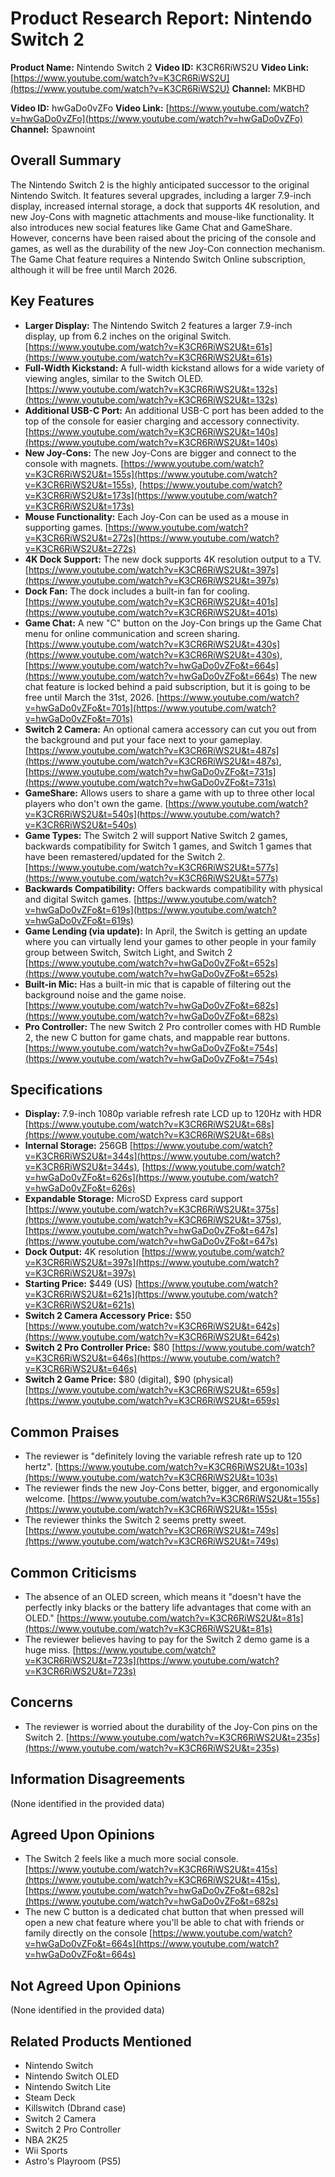 
# Product Research Report: Nintendo Switch 2

**Product Name:** Nintendo Switch 2
**Video ID:** K3CR6RiWS2U
**Video Link:** [https://www.youtube.com/watch?v=K3CR6RiWS2U](https://www.youtube.com/watch?v=K3CR6RiWS2U)
**Channel:** MKBHD

**Video ID:** hwGaDo0vZFo
**Video Link:** [https://www.youtube.com/watch?v=hwGaDo0vZFo](https://www.youtube.com/watch?v=hwGaDo0vZFo)
**Channel:** Spawnoint

## Overall Summary

The Nintendo Switch 2 is the highly anticipated successor to the original Nintendo Switch. It features several upgrades, including a larger 7.9-inch display, increased internal storage, a dock that supports 4K resolution, and new Joy-Cons with magnetic attachments and mouse-like functionality. It also introduces new social features like Game Chat and GameShare. However, concerns have been raised about the pricing of the console and games, as well as the durability of the new Joy-Con connection mechanism. The Game Chat feature requires a Nintendo Switch Online subscription, although it will be free until March 2026.

## Key Features

*   **Larger Display:** The Nintendo Switch 2 features a larger 7.9-inch display, up from 6.2 inches on the original Switch. [https://www.youtube.com/watch?v=K3CR6RiWS2U&t=61s](https://www.youtube.com/watch?v=K3CR6RiWS2U&t=61s)
*   **Full-Width Kickstand:**  A full-width kickstand allows for a wide variety of viewing angles, similar to the Switch OLED. [https://www.youtube.com/watch?v=K3CR6RiWS2U&t=132s](https://www.youtube.com/watch?v=K3CR6RiWS2U&t=132s)
*   **Additional USB-C Port:** An additional USB-C port has been added to the top of the console for easier charging and accessory connectivity. [https://www.youtube.com/watch?v=K3CR6RiWS2U&t=140s](https://www.youtube.com/watch?v=K3CR6RiWS2U&t=140s)
*   **New Joy-Cons:** The new Joy-Cons are bigger and connect to the console with magnets. [https://www.youtube.com/watch?v=K3CR6RiWS2U&t=155s](https://www.youtube.com/watch?v=K3CR6RiWS2U&t=155s), [https://www.youtube.com/watch?v=K3CR6RiWS2U&t=173s](https://www.youtube.com/watch?v=K3CR6RiWS2U&t=173s)
*   **Mouse Functionality:** Each Joy-Con can be used as a mouse in supporting games. [https://www.youtube.com/watch?v=K3CR6RiWS2U&t=272s](https://www.youtube.com/watch?v=K3CR6RiWS2U&t=272s)
*   **4K Dock Support:** The new dock supports 4K resolution output to a TV. [https://www.youtube.com/watch?v=K3CR6RiWS2U&t=397s](https://www.youtube.com/watch?v=K3CR6RiWS2U&t=397s)
*   **Dock Fan:** The dock includes a built-in fan for cooling. [https://www.youtube.com/watch?v=K3CR6RiWS2U&t=401s](https://www.youtube.com/watch?v=K3CR6RiWS2U&t=401s)
*   **Game Chat:** A new "C" button on the Joy-Con brings up the Game Chat menu for online communication and screen sharing. [https://www.youtube.com/watch?v=K3CR6RiWS2U&t=430s](https://www.youtube.com/watch?v=K3CR6RiWS2U&t=430s), [https://www.youtube.com/watch?v=hwGaDo0vZFo&t=664s](https://www.youtube.com/watch?v=hwGaDo0vZFo&t=664s)  The new chat feature is locked behind a paid subscription, but it is going to be free until March the 31st, 2026. [https://www.youtube.com/watch?v=hwGaDo0vZFo&t=701s](https://www.youtube.com/watch?v=hwGaDo0vZFo&t=701s)
*   **Switch 2 Camera:** An optional camera accessory can cut you out from the background and put your face next to your gameplay. [https://www.youtube.com/watch?v=K3CR6RiWS2U&t=487s](https://www.youtube.com/watch?v=K3CR6RiWS2U&t=487s), [https://www.youtube.com/watch?v=hwGaDo0vZFo&t=731s](https://www.youtube.com/watch?v=hwGaDo0vZFo&t=731s)
*   **GameShare:**  Allows users to share a game with up to three other local players who don't own the game. [https://www.youtube.com/watch?v=K3CR6RiWS2U&t=540s](https://www.youtube.com/watch?v=K3CR6RiWS2U&t=540s)
*   **Game Types:** The Switch 2 will support Native Switch 2 games, backwards compatibility for Switch 1 games, and Switch 1 games that have been remastered/updated for the Switch 2. [https://www.youtube.com/watch?v=K3CR6RiWS2U&t=577s](https://www.youtube.com/watch?v=K3CR6RiWS2U&t=577s)
*   **Backwards Compatibility:** Offers backwards compatibility with physical and digital Switch games. [https://www.youtube.com/watch?v=hwGaDo0vZFo&t=619s](https://www.youtube.com/watch?v=hwGaDo0vZFo&t=619s)
*   **Game Lending (via update):**  In April, the Switch is getting an update where you can virtually lend your games to other people in your family group between Switch, Switch Light, and Switch 2 [https://www.youtube.com/watch?v=hwGaDo0vZFo&t=652s](https://www.youtube.com/watch?v=hwGaDo0vZFo&t=652s)
*   **Built-in Mic:** Has a built-in mic that is capable of filtering out the background noise and the game noise. [https://www.youtube.com/watch?v=hwGaDo0vZFo&t=682s](https://www.youtube.com/watch?v=hwGaDo0vZFo&t=682s)
*   **Pro Controller:** The new Switch 2 Pro controller comes with HD Rumble 2, the new C button for game chats, and mappable rear buttons. [https://www.youtube.com/watch?v=hwGaDo0vZFo&t=754s](https://www.youtube.com/watch?v=hwGaDo0vZFo&t=754s)

## Specifications

*   **Display:** 7.9-inch 1080p variable refresh rate LCD up to 120Hz with HDR [https://www.youtube.com/watch?v=K3CR6RiWS2U&t=68s](https://www.youtube.com/watch?v=K3CR6RiWS2U&t=68s)
*   **Internal Storage:** 256GB [https://www.youtube.com/watch?v=K3CR6RiWS2U&t=344s](https://www.youtube.com/watch?v=K3CR6RiWS2U&t=344s), [https://www.youtube.com/watch?v=hwGaDo0vZFo&t=626s](https://www.youtube.com/watch?v=hwGaDo0vZFo&t=626s)
*   **Expandable Storage:** MicroSD Express card support [https://www.youtube.com/watch?v=K3CR6RiWS2U&t=375s](https://www.youtube.com/watch?v=K3CR6RiWS2U&t=375s), [https://www.youtube.com/watch?v=hwGaDo0vZFo&t=647s](https://www.youtube.com/watch?v=hwGaDo0vZFo&t=647s)
*   **Dock Output:** 4K resolution [https://www.youtube.com/watch?v=K3CR6RiWS2U&t=397s](https://www.youtube.com/watch?v=K3CR6RiWS2U&t=397s)
*   **Starting Price:** $449 (US) [https://www.youtube.com/watch?v=K3CR6RiWS2U&t=621s](https://www.youtube.com/watch?v=K3CR6RiWS2U&t=621s)
*   **Switch 2 Camera Accessory Price:** $50 [https://www.youtube.com/watch?v=K3CR6RiWS2U&t=642s](https://www.youtube.com/watch?v=K3CR6RiWS2U&t=642s)
*   **Switch 2 Pro Controller Price:** $80 [https://www.youtube.com/watch?v=K3CR6RiWS2U&t=646s](https://www.youtube.com/watch?v=K3CR6RiWS2U&t=646s)
*   **Switch 2 Game Price:** $80 (digital), $90 (physical) [https://www.youtube.com/watch?v=K3CR6RiWS2U&t=659s](https://www.youtube.com/watch?v=K3CR6RiWS2U&t=659s)

## Common Praises

*   The reviewer is "definitely loving the variable refresh rate up to 120 hertz". [https://www.youtube.com/watch?v=K3CR6RiWS2U&t=103s](https://www.youtube.com/watch?v=K3CR6RiWS2U&t=103s)
*   The reviewer finds the new Joy-Cons better, bigger, and ergonomically welcome. [https://www.youtube.com/watch?v=K3CR6RiWS2U&t=155s](https://www.youtube.com/watch?v=K3CR6RiWS2U&t=155s)
*   The reviewer thinks the Switch 2 seems pretty sweet. [https://www.youtube.com/watch?v=K3CR6RiWS2U&t=749s](https://www.youtube.com/watch?v=K3CR6RiWS2U&t=749s)

## Common Criticisms

*   The absence of an OLED screen, which means it "doesn't have the perfectly inky blacks or the battery life advantages that come with an OLED." [https://www.youtube.com/watch?v=K3CR6RiWS2U&t=81s](https://www.youtube.com/watch?v=K3CR6RiWS2U&t=81s)
*   The reviewer believes having to pay for the Switch 2 demo game is a huge miss. [https://www.youtube.com/watch?v=K3CR6RiWS2U&t=723s](https://www.youtube.com/watch?v=K3CR6RiWS2U&t=723s)

## Concerns

*   The reviewer is worried about the durability of the Joy-Con pins on the Switch 2. [https://www.youtube.com/watch?v=K3CR6RiWS2U&t=235s](https://www.youtube.com/watch?v=K3CR6RiWS2U&t=235s)

## Information Disagreements

(None identified in the provided data)

## Agreed Upon Opinions

*   The Switch 2 feels like a much more social console. [https://www.youtube.com/watch?v=K3CR6RiWS2U&t=415s](https://www.youtube.com/watch?v=K3CR6RiWS2U&t=415s), [https://www.youtube.com/watch?v=hwGaDo0vZFo&t=682s](https://www.youtube.com/watch?v=hwGaDo0vZFo&t=682s)
*   The new C button is a dedicated chat button that when pressed will open a new chat feature where you'll be able to chat with friends or family directly on the console [https://www.youtube.com/watch?v=hwGaDo0vZFo&t=664s](https://www.youtube.com/watch?v=hwGaDo0vZFo&t=664s)

## Not Agreed Upon Opinions

(None identified in the provided data)

## Related Products Mentioned

*   Nintendo Switch
*   Nintendo Switch OLED
*   Nintendo Switch Lite
*   Steam Deck
*   Killswitch (Dbrand case)
*   Switch 2 Camera
*   Switch 2 Pro Controller
*   NBA 2K25
*   Wii Sports
*   Astro's Playroom (PS5)
